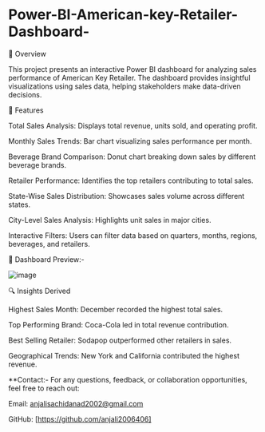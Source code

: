 # Power-BI-American-key-Retailer-Dashboard-

📌 Overview

This project presents an interactive Power BI dashboard for analyzing sales performance of American Key Retailer. The dashboard provides insightful visualizations using sales data, helping stakeholders make data-driven decisions.

🚀 Features

Total Sales Analysis: Displays total revenue, units sold, and operating profit.

Monthly Sales Trends: Bar chart visualizing sales performance per month.

Beverage Brand Comparison: Donut chart breaking down sales by different beverage brands.

Retailer Performance: Identifies the top retailers contributing to total sales.

State-Wise Sales Distribution: Showcases sales volume across different states.

City-Level Sales Analysis: Highlights unit sales in major cities.

Interactive Filters: Users can filter data based on quarters, months, regions, beverages, and retailers.

📸 Dashboard Preview:-

![image](https://github.com/user-attachments/assets/c1b7ee76-0de6-42f1-b13d-a6d48845b059)

🔍 Insights Derived

Highest Sales Month: December recorded the highest total sales.

Top Performing Brand: Coca-Cola led in total revenue contribution.

Best Selling Retailer: Sodapop outperformed other retailers in sales.

Geographical Trends: New York and California contributed the highest revenue.


**Contact:-
For any questions, feedback, or collaboration opportunities, feel free to reach out:

Email: anjalisachidanad2002@gmail.com

GitHub: [https://github.com/anjali2006406]


